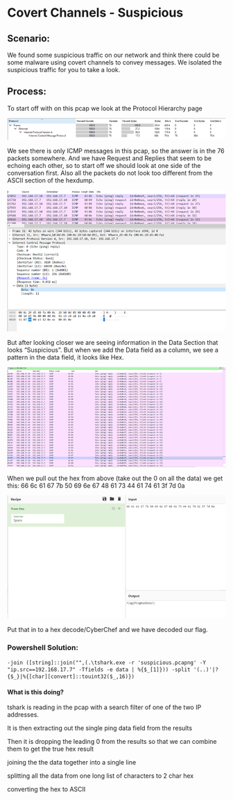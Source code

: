 # Covert Channels - Suspicious

## **Scenario**:&#x20;

We found some suspicious traffic on our network and think there could be some malware using covert channels to convey messages. We isolated the suspicious traffic for you to take a look.

## **Process**:

To start off with on this pcap we look at the Protocol Hierarchy page

![](<../.gitbook/assets/image (6) (1) (1) (1).png>)

We see there is only ICMP messages in this pcap, so the answer is in the 76 packets somewhere. And we have Request and Replies that seem to be echoing each other, so to start off we should look at one side of the conversation first. Also all the packets do not look too different from the ASCII section of the hexdump.

![](<../.gitbook/assets/image (3) (1).png>)

But after looking closer we are seeing information in the Data Section that looks “Suspicious”. But when we add the Data field as a column, we see a pattern in the data field, it looks like Hex.

![](<../.gitbook/assets/image (9) (1) (1).png>)

When we pull out the hex from above (take out the 0 on all the data) we get this: 66 6c 61 67 7b 50 69 6e 67 48 61 73 44 61 74 61 3f 7d 0a

![](<../.gitbook/assets/image (2) (1).png>)

Put that in to a hex decode/CyberChef and we have decoded our flag.



### **Powershell Solution:**

```
-join ([string]::join("",(.\tshark.exe -r 'suspicious.pcapng' -Y "ip.src==192.168.17.7" -Tfields -e data | %{$_[1]})) -split '(..)'|? {$_}|%{[char][convert]::touint32($_,16)})
```

#### What is this doing?

tshark is reading in the pcap with a search filter of one of the two IP addresses.

It is then extracting out the single ping data field from the results

Then it is dropping the leading 0 from the results so that we can combine them to get the true hex result

joining the the data together into a single line

splitting all the data from one long list of characters to 2 char hex

converting the hex to ASCII

